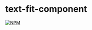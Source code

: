 # text-fit-component
[![NPM](https://nodei.co/npm/text-fit-component.png)](https://nodei.co/npm/text-fit-component/)
